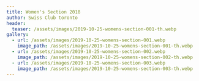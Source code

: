 ```yaml
---
title: Women's Section 2018
author: Swiss Club toronto
header:
  teaser: /assets/images/2019-10-25-womens-section-001-th.webp
gallery:
  - url: /assets/images/2019-10-25-womens-section-001.webp
    image_path: /assets/images/2019-10-25-womens-section-001-th.webp
  - url: /assets/images/2019-10-25-womens-section-002.webp
    image_path: /assets/images/2019-10-25-womens-section-002-th.webp
  - url: /assets/images/2019-10-25-womens-section-003.webp
    image_path: /assets/images/2019-10-25-womens-section-003-th.webp
---
```

